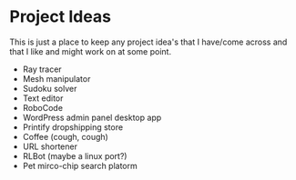 # Project Ideas
This is just a place to keep any project idea's that I have/come across and that I like and might work on at some point.

* Ray tracer
* Mesh manipulator
* Sudoku solver
* Text editor
* RoboCode
* WordPress admin panel desktop app
* Printify dropshipping store
* Coffee (cough, cough)
* URL shortener
* RLBot (maybe a linux port?)
* Pet mirco-chip search platorm
